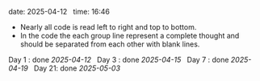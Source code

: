 date: 2025-04-12  
time: 16:46  

- Nearly all code is read left to right and top to bottom.
- In the code the each group line represent a complete thought and should be separated from each other with blank lines.

Day 1 : done *2025-04-12*  
Day 3 : done *2025-04-15*  
Day 7 : done *2025-04-19*  
Day 21: done *2025-05-03*